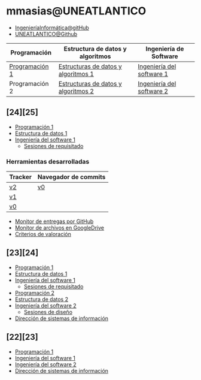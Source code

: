 # mmasias@UNEATLANTICO

- [IngenieríaInformática@gitHub](https://github.com/Ingenieria-Informatica-UNEATLANTICO)
- [UNEATLANTICO@Github](https://github.com/enterprises/uneatlantico)

<div align=center>

|Programación|Estructura de datos y algoritmos|Ingeniería de Software|
|-|-|-|
|[Programación 1](https://github.com/mmasias/prg1)|[Estructuras de datos y algoritmos 1](https://github.com/mmasias/eda1)|[Ingeniería del software 1](https://github.com/mmasias/idsw1)|
|Programación 2|[Estructuras de datos y algoritmos 2](https://github.com/mmasias/eda2)|[Ingeniería del software 2](https://github.com/mmasias/idsw2)|

</div>



## [24][25]
- [Programación 1](https://github.com/mmasias/24-25-prg1)
- [Estructura de datos 1](https://github.com/mmasias/24-25-eda1)
- [Ingeniería del software 1](https://github.com/mmasias/24-25-idsw1)
  - [Sesiones de requisitado](https://github.com/mmasias/24-25-idsw1-sdr)

### Herramientas desarrolladas

<div align=center>

|Tracker|Navegador de commits|
|-|-|
|[v2](https://manuel.masiasweb.com/github-stats-page-contributors.html)|[v0](https://manuel.masiasweb.com/gh-history-v0/)
|[v1](https://manuel.masiasweb.com/gh-s-v1/github-stats-page-contributors.html)
|[v0](https://manuel.masiasweb.com/gh-s-v0/github-stats-page-contributors.html)

</div>

- [Monitor de entregas por GitHub](entregasGithub.md)
- [Monitor de archivos en GoogleDrive](monitorArchivosGDrive.md)
- [Criterios de valoración](CdEx.md)

## [23][24]

- [Programación 1](https://github.com/mmasias/23-24-prg1)
- [Estructura de datos 1](https://github.com/mmasias/23-24-eda1)
- [Ingeniería del software 1](https://github.com/mmasias/23-24-idsw1)
  - [Sesiones de requisitado](https://github.com/mmasias/23-24-idsw1-sdr)
- [Programación 2](https://github.com/mmasias/23-24-prg2)
- [Estructura de datos 2](https://github.com/mmasias/23-24-eda2)
- [Ingeniería del software 2](https://github.com/mmasias/23-24-idsw2)
  - [Sesiones de diseño](https://github.com/mmasias/23-24-idsw2-sdd)
- [Dirección de sistemas de información](https://github.com/mmasias/23-24-DSI)

## [22][23]

- [Programación 1](https://github.com/mmasias/prg1-22-23)
- [Ingeniería del software 1](https://github.com/mmasias/idsw1-22-23)
- [Ingeniería del software 2](https://github.com/mmasias/idsw2-22-23)
- [Dirección de sistemas de información](https://github.com/mmasias/dsi-22-23)
